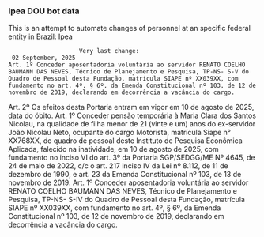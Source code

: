  ### Ipea DOU bot data
 This is an attempt to automate changes of personnel at an specific federal entity in Brazil: Ipea
 
                        Very last change: 
 	 02 September, 2025
	Art. 1º Conceder aposentadoria voluntária ao servidor RENATO COELHO BAUMANN DAS NEVES, Técnico de Planejamento e Pesquisa, TP-NS- S-V do Quadro de Pessoal desta Fundação, matrícula SIAPE nº XX039XX, com fundamento no art. 4º, § 6º, da Emenda Constitucional nº 103, de 12 de novembro de 2019, declarando em decorrência a vacância do cargo.
Art. 2º Os efeitos desta Portaria entram em vigor em 10 de agosto de 2025, data do óbito.
Art. 1º Conceder pensão temporária à Maria Clara dos Santos Nicolau, na qualidade de filha menor de 21 (vinte e um) anos do ex-servidor João Nicolau Neto, ocupante do cargo Motorista, matrícula Siape n° XX768XX, do quadro de pessoal deste Instituto de Pesquisa Econômica Aplicada, falecido na inatividade, em 10 de agosto de 2025, com fundamento no inciso VI do art. 3º da Portaria SGP/SEDGG/ME Nº 4645, de 24 de maio de 2022, c/c o art. 217 inciso IV da Lei nº 8.112, de 11 de dezembro de 1990, e art. 23 da Emenda Constitucional nº 103, de 13 de novembro de 2019.
Art. 1º Conceder aposentadoria voluntária ao servidor RENATO COELHO BAUMANN DAS NEVES, Técnico de Planejamento e Pesquisa, TP-NS- S-IV do Quadro de Pessoal desta Fundação, matrícula SIAPE nº XX039XX, com fundamento no art. 4º, § 6º, da Emenda Constitucional nº 103, de 12 de novembro de 2019, declarando em decorrência a vacância do cargo.
